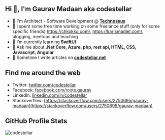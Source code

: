## Hi 👋, I'm Gaurav Madaan aka codestellar
- 🏢 I'm Architect - Software Development @ **[Technossus](https://www.technossus.com/)**
- 🔭 I spent some free time working on some freelance stuff (only for some specific friends) https://chkokko.com/, https://karismadiet.com/, blogging, meetups and teaching 
- 🌱 I’m currently learning **[SwiftUI](https://github.com/vineetchoudhary/100-days-of-SwiftUI)**
- 💬 Ask me about **.Net Core, Azure, php, rest api, HTML, CSS, Javascript, Angular**
- 📝 Sometime I write articles on **[codestellar.net](https://codestellar.net)**

## Find me around the web
- Twitter: [twitter.com/codestellar](https://twitter.com/codestellar)
- Facebook: [facebook.com/roots.gaurav](https://www.facebook.com/roots.gaurav)
- LinkedIn: [linkedin.com/in/codestellar](https://www.linkedin.com/in/codestellar/)
- Stackoverflow: [https://stackoverflow.com/users/2750695/gaurav-madaan](https://stackoverflow.com/users/2750695/gaurav-madaan)

## GitHub Profile Stats
<img src="https://github-readme-stats.vercel.app/api?username=codestellar&show_icons=true&count_private=true&include_all_commits=true&theme=graywhite&hide_title=true" alt="codestellar" />
